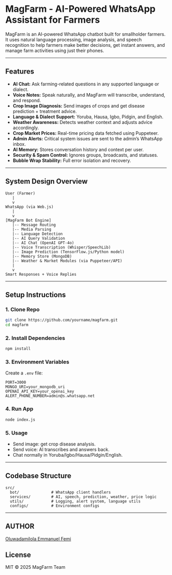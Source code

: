 
# MagFarm - AI-Powered WhatsApp Assistant for Farmers

MagFarm is an AI-powered WhatsApp chatbot built for smallholder farmers. It uses natural language processing, image analysis, and speech recognition to help farmers make better decisions, get instant answers, and manage farm activities using just their phones.

---

## Features

- **AI Chat:** Ask farming-related questions in any supported language or dialect.
- **Voice Notes:** Speak naturally, and MagFarm will transcribe, understand, and respond.
- **Crop Image Diagnosis:** Send images of crops and get disease prediction + treatment advice.
- **Language & Dialect Support:** Yoruba, Hausa, Igbo, Pidgin, and English.
- **Weather Awareness:** Detects weather context and adjusts advice accordingly.
- **Crop Market Prices:** Real-time pricing data fetched using Puppeteer.
- **Admin Alerts:** Critical system issues are sent to the admin’s WhatsApp inbox.
- **AI Memory:** Stores conversation history and context per user.
- **Security & Spam Control:** Ignores groups, broadcasts, and statuses.
- **Bubble Wrap Stability:** Full error isolation and recovery.

---

## System Design Overview

```
User (Farmer)
   |
   v
WhatsApp (via Web.js)
   |
   v
[MagFarm Bot Engine]
   |-- Message Routing
   |-- Media Parsing
   |-- Language Detection
   |-- AI Query Validation
   |-- AI Chat (OpenAI GPT-4o)
   |-- Voice Transcription (Whisper/SpeechLib)
   |-- Image Prediction (TensorFlow.js/Python model)
   |-- Memory Store (MongoDB)
   |-- Weather & Market Modules (via Puppeteer/API)
   |
   v
Smart Responses + Voice Replies
```

---

## Setup Instructions

### 1. Clone Repo

```bash
git clone https://github.com/yourname/magfarm.git
cd magfarm
```

### 2. Install Dependencies

```bash
npm install
```

### 3. Environment Variables

Create a `.env` file:

```
PORT=3000
MONGO_URI=your_mongodb_uri
OPENAI_API_KEY=your_openai_key
ALERT_PHONE_NUMBER=admin@s.whatsapp.net
```

### 4. Run App

```bash
node index.js
```

### 5. Usage

- Send image: get crop disease analysis.
- Send voice: AI transcribes and answers back.
- Chat normally in Yoruba/Igbo/Hausa/Pidgin/English.

---

## Codebase Structure

```
src/
  bot/              # WhatsApp client handlers
  services/         # AI, speech, prediction, weather, price logic
  utils/            # Logging, alert system, language utils
  configs/          # Environment configs
```

---

## AUTHOR
[Oluwadamilola Emmanuel Femi](https://github.com/FemiOluwadamilola)

## License

MIT © 2025 MagFarm Team
